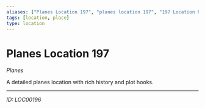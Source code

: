```yaml
---
aliases: ["Planes Location 197", "planes location 197", "197 Location Planes"]
tags: [location, place]
type: location
---
```


# Planes Location 197

*Planes*

A detailed planes location with rich history and plot hooks.

---
*ID: LOC00196*
